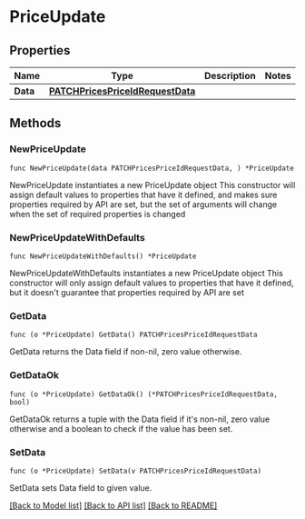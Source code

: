 # PriceUpdate

## Properties

Name | Type | Description | Notes
------------ | ------------- | ------------- | -------------
**Data** | [**PATCHPricesPriceIdRequestData**](PATCHPricesPriceIdRequestData.md) |  | 

## Methods

### NewPriceUpdate

`func NewPriceUpdate(data PATCHPricesPriceIdRequestData, ) *PriceUpdate`

NewPriceUpdate instantiates a new PriceUpdate object
This constructor will assign default values to properties that have it defined,
and makes sure properties required by API are set, but the set of arguments
will change when the set of required properties is changed

### NewPriceUpdateWithDefaults

`func NewPriceUpdateWithDefaults() *PriceUpdate`

NewPriceUpdateWithDefaults instantiates a new PriceUpdate object
This constructor will only assign default values to properties that have it defined,
but it doesn't guarantee that properties required by API are set

### GetData

`func (o *PriceUpdate) GetData() PATCHPricesPriceIdRequestData`

GetData returns the Data field if non-nil, zero value otherwise.

### GetDataOk

`func (o *PriceUpdate) GetDataOk() (*PATCHPricesPriceIdRequestData, bool)`

GetDataOk returns a tuple with the Data field if it's non-nil, zero value otherwise
and a boolean to check if the value has been set.

### SetData

`func (o *PriceUpdate) SetData(v PATCHPricesPriceIdRequestData)`

SetData sets Data field to given value.



[[Back to Model list]](../README.md#documentation-for-models) [[Back to API list]](../README.md#documentation-for-api-endpoints) [[Back to README]](../README.md)


